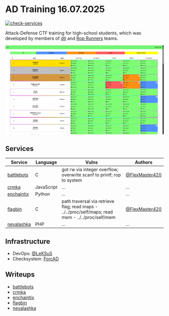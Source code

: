# AD Training 16.07.2025

[![check-services](https://github.com/dtlhub/ad-training-16-07-2025/actions/workflows/check-services.yml/badge.svg?branch=master&event=push)](https://github.com/dtlhub/ad-training-16-07-2025/actions/workflows/check-services.yml)

Attack-Defense CTF training for high-school students, which was developed by members of [dtl](https://ctftime.org/team/157017) and [Rop Runners](https://ctftime.org/team/279418) teams.

![Top of the scoreboard](./screenshots/top.png)

## Services

| Service                             | Language   | Vulns | Authors |
| ----------------------------------- | ---------- | ----- | ------- |
| [battlebots](/services/battlebots/) | C          | got rw via integer overflow; overwrite scanf to printf; rop to system | [@FlexMaster420](https://t.me/FlexMaster420) |
| [crmka](/services/crmka/)           | JavaScript | ...   | ...     |
| [enchaintix](/services/enchaintix/) | Python     | ...   | ...     |
| [flagbin](/services/flagbin/)       | C          | path traversal via retrieve flag; read maps - ../../proc/self/maps; read mem - ../../proc/self/mem | [@FlexMaster420](https://t.me/FlexMaster420) |
| [nevalashka](/services/nevalashka/) | PHP        | ...   | ...     |

## Infrastructure

- DevOps: [@LeKSuS](https://github.com/LeKSuS-04)
- Checksystem: [ForcAD](https://github.com/pomo-mondreganto/ForcAD)

## Writeups

- [battlebots](/sploits/battlebots/)
- [crmka](/sploits/crmka/)
- [enchaintix](/sploits/enchaintix/)
- [flagbin](/sploits/flagbin/)
- [nevalashka](/sploits/nevalashka/)
